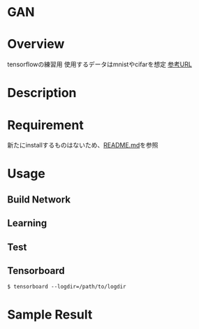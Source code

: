 GAN
====

# Overview
tensorflowの練習用
使用するデータはmnistやcifarを想定
[参考URL](https://github.com/katsugeneration/sngan-with-projection-tensorflow/tree/master/models)

# Description



# Requirement
新たにinstallするものはないため、[README.md](../README.md)を参照

# Usage
## Build Network


## Learning
## Test

## Tensorboard
```
$ tensorboard --logdir=/path/to/logdir
```
 
# Sample Result
